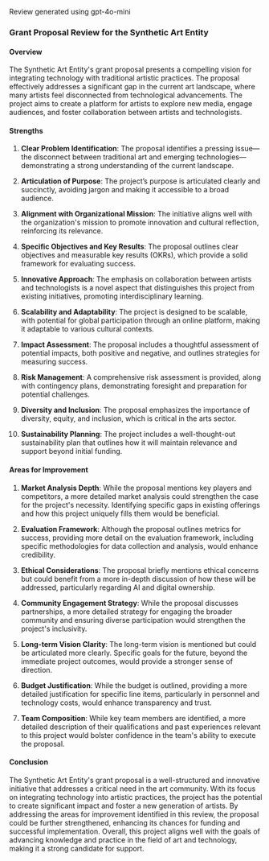 Review generated using gpt-4o-mini

### Grant Proposal Review for the Synthetic Art Entity

#### Overview
The Synthetic Art Entity's grant proposal presents a compelling vision for integrating technology with traditional artistic practices. The proposal effectively addresses a significant gap in the current art landscape, where many artists feel disconnected from technological advancements. The project aims to create a platform for artists to explore new media, engage audiences, and foster collaboration between artists and technologists.

#### Strengths

1. **Clear Problem Identification**: The proposal identifies a pressing issue—the disconnect between traditional art and emerging technologies—demonstrating a strong understanding of the current landscape.

2. **Articulation of Purpose**: The project’s purpose is articulated clearly and succinctly, avoiding jargon and making it accessible to a broad audience.

3. **Alignment with Organizational Mission**: The initiative aligns well with the organization's mission to promote innovation and cultural reflection, reinforcing its relevance.

4. **Specific Objectives and Key Results**: The proposal outlines clear objectives and measurable key results (OKRs), which provide a solid framework for evaluating success.

5. **Innovative Approach**: The emphasis on collaboration between artists and technologists is a novel aspect that distinguishes this project from existing initiatives, promoting interdisciplinary learning.

6. **Scalability and Adaptability**: The project is designed to be scalable, with potential for global participation through an online platform, making it adaptable to various cultural contexts.

7. **Impact Assessment**: The proposal includes a thoughtful assessment of potential impacts, both positive and negative, and outlines strategies for measuring success.

8. **Risk Management**: A comprehensive risk assessment is provided, along with contingency plans, demonstrating foresight and preparation for potential challenges.

9. **Diversity and Inclusion**: The proposal emphasizes the importance of diversity, equity, and inclusion, which is critical in the arts sector.

10. **Sustainability Planning**: The project includes a well-thought-out sustainability plan that outlines how it will maintain relevance and support beyond initial funding.

#### Areas for Improvement

1. **Market Analysis Depth**: While the proposal mentions key players and competitors, a more detailed market analysis could strengthen the case for the project's necessity. Identifying specific gaps in existing offerings and how this project uniquely fills them would be beneficial.

2. **Evaluation Framework**: Although the proposal outlines metrics for success, providing more detail on the evaluation framework, including specific methodologies for data collection and analysis, would enhance credibility.

3. **Ethical Considerations**: The proposal briefly mentions ethical concerns but could benefit from a more in-depth discussion of how these will be addressed, particularly regarding AI and digital ownership.

4. **Community Engagement Strategy**: While the proposal discusses partnerships, a more detailed strategy for engaging the broader community and ensuring diverse participation would strengthen the project's inclusivity.

5. **Long-term Vision Clarity**: The long-term vision is mentioned but could be articulated more clearly. Specific goals for the future, beyond the immediate project outcomes, would provide a stronger sense of direction.

6. **Budget Justification**: While the budget is outlined, providing a more detailed justification for specific line items, particularly in personnel and technology costs, would enhance transparency and trust.

7. **Team Composition**: While key team members are identified, a more detailed description of their qualifications and past experiences relevant to this project would bolster confidence in the team's ability to execute the proposal.

#### Conclusion
The Synthetic Art Entity's grant proposal is a well-structured and innovative initiative that addresses a critical need in the art community. With its focus on integrating technology into artistic practices, the project has the potential to create significant impact and foster a new generation of artists. By addressing the areas for improvement identified in this review, the proposal could be further strengthened, enhancing its chances for funding and successful implementation. Overall, this project aligns well with the goals of advancing knowledge and practice in the field of art and technology, making it a strong candidate for support.